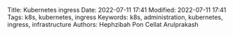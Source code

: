 Title: Kubernetes ingress
Date: 2022-07-11 17:41
Modified: 2022-07-11 17:41
Tags: k8s, kubernetes, ingress
Keywords: k8s, administration, kubernetes, ingress, infrastructure
Authors: Hephzibah Pon Cellat Arulprakash